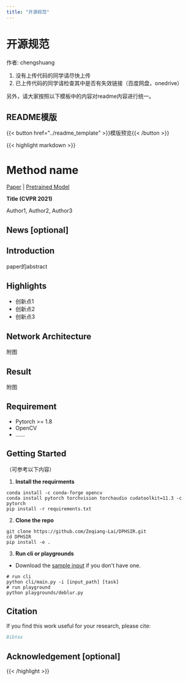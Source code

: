 ```yaml
---
title: "开源规范"
---
```


# 开源规范

作者: chengshuang

1. 没有上传代码的同学请尽快上传
2. 已上传代码的同学请检查其中是否有失效链接（百度网盘，onedrive）

另外，请大家按照以下模板中的内容对readme内容进行统一。

## README模版

{{< button href="../readme_template" >}}模版预览{{< /button >}}

{{< highlight markdown >}}

# Method name

[Paper](link) | [Pretrained Model](link)

**Title (CVPR 2021)**

Author1, Author2, Author3

## News [optional]

## Introduction

paper的abstract

## Highlights

+ 创新点1
+ 创新点2
+ 创新点3

## Network Architecture

附图

## Result

附图

## Requirement

- Pytorch >= 1.8
- OpenCV
- ......

## Getting Started

（可参考以下内容）

1.  **Install the requirments**

```shell
conda install -c conda-forge opencv
conda install pytorch torchvision torchaudio cudatoolkit=11.3 -c pytorch
pip install -r requirements.txt
```

2. **Clone the repo**

```shell
git clone https://github.com/Zeqiang-Lai/DPHSIR.git
cd DPHSIR
pip install -e .
```

3. **Run cli or playgrounds**

- Download the [sample input](https://1drv.ms/u/s!AomvdxwcLmYImEc-Yfj2B2FBGEb0?e=vShXe9) if you don't have one.

```shell
# run cli
python cli/main.py -i [input_path] [task]
# run playground
python playgrounds/deblur.py
```

## Citation

If you find this work useful for your research, please cite:

```bibtex
Bibtex
```

## Acknowledgement [optional]
{{< /highlight >}}

